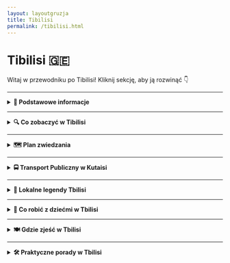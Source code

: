 ```yaml
---
layout: layoutgruzja
title: Tibilisi
permalink: /tibilisi.html
---
```


# Tibilisi 🇬🇪 

Witaj w przewodniku po Tibilisi! Kliknij sekcję, aby ją rozwinąć 👇


---

<details>
  <summary><strong>📌 Podstawowe informacje</strong></summary>

  <h3>🧭 KUTAISI – gruziński chill w pakiecie z historią</h3>

  <p>
    Kutaisi to nie jest metropolia z wieżowcami, w których gubisz GPS. To raczej miasto, które przywita cię jak stary znajomy – z kubkiem herbaty, winogronem i opowieścią o czasach, kiedy jeszcze nie było Google Maps, a ludzie pytali o drogę naprawdę (szok!). To miejsce, gdzie współczesność żyje w zgodzie z mitologią, a ulica z dziurą w asfalcie prowadzi do… UNESCO.
  </p>

  <p>
    To też prawdopodobnie jedyne miejsce na świecie, gdzie możesz zobaczyć świętą katedrę, zjeść khinkali za 10 zł, a potem iść do jaskini z nietoperzami – wszystko w jeden dzień. Kutaisi to taki miks: trochę wsi, trochę miasta, trochę bajki i trochę starej babci, która wie wszystko i częstuje cię czaczą. Jeśli szukasz czegoś autentycznego, nieprzefiltrowanego i z sercem – to tutaj.
  </p>
  

  <h4>✈️ Jak się dostać?</h4>
  <p>
    Lotnisko im. Dawida Budowniczego (KUT) obsługuje głównie tanie linie, więc jeśli złapiesz bilet za 100 zł, to gratulacje – masz przelot i jeszcze zostaje Ci na 40 pierogów z mięsem. Z lotniska do centrum jest ok. 20 km. Możesz:
  </p>
  <ul>
    <li>➡️ Wziąć <strong>autobus miejskim</strong> (ok. 2 GEL – czyli mniej niż napój gazowany w automacie)</li>
    <li>➡️ Złapać <strong>marszrutkę</strong> (czyli lokalny minibus – przeżycie samo w sobie, szczególnie jak kierowca słucha techno o 7 rano)</li>
    <li>➡️ <strong>Taxi</strong> – idealne dla zmęczonych, leniwych lub podróżujących z walizką większą niż życie. Ale uwaga: negocjuj cenę, najlepiej zanim ruszycie. Gruzini są mili, ale taxi to sport kontaktowy.</li>
  </ul>

  <h4>❤️ Dlaczego warto tu przyjechać?</h4>
  <ul>
    <li>Bo ludzie są tak gościnni, że po trzecim toaście za twoje zdrowie już nie wiesz, czy jesteś turystą, czy synem gospodarza.</li>
    <li>Bo jedzenie to nie żart – to rytuał. Chaczapuri, lobiani, khinkali… i wszystko z widokiem na góry lub rzekę.</li>
    <li>Bo jest tanio – tak tanio, że przez chwilę zastanowisz się, czy nie zostać tu na stałe i handlować nalewkami.</li>
    <li>Bo to idealna baza wypadowa – blisko masz jaskinie, wodospady, klasztory i więcej zieleni niż w niejednym parku narodowym.</li>
    <li>Bo Kutaisi nie udaje. Jest, jaki jest – i za to się go kocha.</li>
  </ul>

  <p><strong>Tip z serca:</strong> Jeśli w lokalnej knajpce ktoś zaprosi Cię na toast – nie odmawiaj. W Gruzji wino to nie tylko napój, to forma komunikacji, filozofia życia i, w sumie, jeden z podstawowych języków emocji.</p>
</details>


---

<details>
  <summary><strong>🔍 Co zobaczyć w Tibilisi</strong></summary>

<details>
  <summary><strong>🛕 Katedra Świętej Trójcy (Sameba)</strong></summary>
  <p><strong>Współrzędne:</strong> <em>41.6946° N, 44.8014° E</em></p>
  <p>Jeśli myślisz, że widziałeś już duże kościoły, przygotuj się na to, że <strong>Sameba</strong> zrobi z Twojego pojęcia "duży" chrześcijański placek. Ta monumentalna katedra to największa cerkiew w Gruzji i jedna z największych prawosławnych świątyń na świecie. Nie żartujemy – wygląda jakby ktoś zaprojektował ją w symulatorze budowlanym, a potem kliknął „maksymalna skala”.</p>
  
  <p>Sameba to prawdziwy kolos – <strong>84 metry wysokości</strong> (czyli prawie 30-piętrowy wieżowiec!) i rozpościera się na wzgórzu Elia, dumnie górując nad Tbilisi jak złocisty strażnik wiary i… dobrych widoków na miasto. Złota kopuła błyszczy w słońcu jak biżuteria babci na niedzielnej mszy, a sama bryła świątyni łączy w sobie klasykę gruzińskiej architektury cerkiewnej z nowoczesnym rozmachem.</p>

  <p>Budowę rozpoczęto w 1995 roku i ukończono w 2004 – więc jak na świątynię, to jest raczej nowość, niemalże „świeżynka z piekarni Pana Boga”. Ale nie daj się zwieść jej młodemu wiekowi – duchowość tego miejsca czuć tu równie mocno jak zapach kadzidła w święto Trójcy.</p>

  <p>W środku – cisza, półmrok, ikony, święci patrzący z murów, złote żyrandole niczym z bajki o tysiącu i jednej modlitwie. Wnętrze jest proste, ale monumentalne – żadnych barokowych zawijasów, tylko majestatyczna przestrzeń i poczucie, że to miejsce nie zostało stworzone dla turystów z selfie-stickiem, tylko dla duchowej zadumy (albo przynajmniej spokojnego „wow”).</p>

  <p>Wokół katedry znajduje się rozległy teren z ogrodami, fontannami i – jak to w Gruzji – obowiązkową dawką kotów, które okupują schody i wyglądają, jakby były tu dłużej niż sama świątynia.</p>

  <p><strong>📝 Praktycznie:</strong><br>
  • <strong>Wstęp:</strong> za darmo. Duchowość nie kosztuje, ale jeśli chcesz kupić świeczkę, wrzuć coś do puszki.<br>
  • <strong>Ubiór:</strong> kobiety proszone są o zakrycie głowy i ramion. Faceci – może nie krótkie spodenki do połowy uda, chyba że chcesz zostać źle potraktowany przez babuszki-strażniczki tradycji.<br>
  • <strong>Dojazd:</strong> z centrum Tbilisi najlepiej złapać Bolt albo podejść spacerem, jeśli chcesz po drodze zgubić trochę gruzińskich chinkali.<br>
  • <strong>Czas zwiedzania:</strong> 30 minut duchowego spaceru + 20 minut gapienia się na widok z tarasu + 10 minut robienia zdjęć, które i tak nie oddadzą skali.</p>

  <p><em>Katedra Sameba to jedno z tych miejsc, które trzeba zobaczyć nie tylko „bo przewodnik każe”, ale żeby poczuć, że Tbilisi to coś więcej niż ulice i restauracje – to miasto, które wierzy. Głośno, złoto i z rozmachem.</em></p>
</details>


<details>
  <summary><strong>🌉 Most Pokoju – szklany smok nad Kurą</strong></summary>
  <p><strong>Współrzędne:</strong> <em>41.6928° N, 44.8093° E</em></p>
  <p>Jeśli Gruzini mieliby mieć własnego smoka, to wyglądałby właśnie tak – cały w szkle i stali, wijący się nad rzeką Kurą niczym cybernetyczna jaszczurka z futurystycznej baśni. <strong>Most Pokoju</strong> to jeden z najbardziej charakterystycznych symboli nowoczesnego Tbilisi – błyszczący, odważny, kontrowersyjny. Jedni mówią: „wow, jak z Dubaju”, inni: „co to za suszarka do włosów?!”. Ale nikt nie przechodzi obojętnie.</p>

  <p>Zaprojektowany przez włoskiego architekta Michele De Lucchi (czyli: “robimy coś efektownego, niech się świeci!”), most został otwarty w 2010 roku i od razu stał się ulubionym miejscem spacerów, randek i... fotek na Instagram. Ma 156 metrów długości i łączy starą część miasta z nową – czyli dosłownie spina tradycję z nowoczesnością. Symbolicznie i praktycznie, bo bez niego trzeba by chodzić naokoło.</p>

  <p>Po zmroku konstrukcja naprawdę ożywa: tysiące LED-ów migoczą w zaprogramowanych sekwencjach, niby przekazując wiadomość w Morse’ie (ponoć koduje DNA – no cóż, nie pytaj). Ale wygląda to zjawiskowo, szczególnie z poziomu rzeki, więc jeśli chcesz poczuć się jak bohater romantycznego filmu science fiction, wieczorny spacer obowiązkowy.</p>

  <p><strong>📝 Praktycznie:</strong><br>
  • <strong>Wstęp:</strong> oczywiście darmowy – to most, nie teatr.<br>
  • <strong>Najlepszy czas na wizytę:</strong> tuż przed zachodem słońca, kiedy słońce odbija się w szkle, a potem można zostać na świetlne show.<br>
  • <strong>Ostrożnie:</strong> w wietrzne dni most trochę buja – nie polecany dla osób z lękiem wysokości i niechęcią do przezroczystych podłóg.<br>
  • <strong>Zdjęcia:</strong> idealne miejsce na widokówki z Tbilisi. Po obu stronach rzeki znajdziesz punkty z idealną kompozycją „most + rzeka + stare miasto + góry”. Fotografowie, szykujcie obiektywy.</p>

  <p><em>Most Pokoju to jeden z tych projektów, które albo się kocha, albo nie rozumie. Ale i tak się idzie, robi zdjęcie, wrzuca na relację i mówi: „Tbilisi mnie zaskoczyło”.</em></p>
</details>


<details>
  <summary><strong>🏰 Twierdza Narikala – strażniczka Tbilisi z widokiem marzeń</strong></summary>
  <p><strong>Współrzędne:</strong> <em>41.6864° N, 44.8089° E</em></p>
  <p>Jeśli Tbilisi miałoby swoje Westeros, to <strong>Narikala</strong> byłaby Żelaznym Tronem – dumnie góruje nad miastem, widoczna z prawie każdego miejsca i otoczona aurą tajemniczości (oraz niezliczonymi turystami z kijami do selfie). To średniowieczna forteca, która nie tylko widziała więcej niż niejeden podręcznik historii, ale też <em>wciąż</em> robi wrażenie, choć ząb czasu podgryza ją od wieków.</p>

  <p>Zbudowana już w IV wieku przez Persów (tak, Persów!), później rozbudowywana przez Arabów, Gruzinów, Mongołów i wszystko, co przeszło przez Kaukaz z mieczem w dłoni. Dziś z oryginalnych murów zostało to, co nie spłonęło, nie osunęło się ani nie wyleciało w powietrze – ale to właśnie te ruiny mają duszę. Tu nie chodzi o wypolerowane cegły, tylko o klimat.</p>

  <p>Wejście na twierdzę to mała przygoda: można się wspiąć pieszo krętymi uliczkami z dzielnicy Abanotubani (polecam – cardio gratis), albo wjechać wygodną kolejką linową, która startuje z Rike Park. Z góry rozpościera się panorama całego Tbilisi: dachy, rzeka, nowoczesne mosty, kopuły łaźni, góry w tle... Idealne miejsce, żeby usiąść, odpocząć i powiedzieć sobie: „warto było się pocić”.</p>

  <p>Na terenie twierdzy znajdziesz też <strong>cerkiew św. Mikołaja</strong> (odbudowaną, ale stylową), kilka schodków donikąd, fragmenty murów i – rzecz jasna – wszechobecne koty. Uwaga: nie ma tu barier ani siatek ochronnych, więc selfie na krawędzi to sport ekstremalny. Szanuj życie – nie wszystko dla Instagrama!</p>

  <p><strong>📝 Praktycznie:</strong><br>
  • <strong>Wstęp:</strong> darmowy, bo historia nie ma bileterki.<br>
  • <strong>Dojście:</strong> pieszo lub kolejką linową – jeśli boisz się wysokości, to pieszo; jeśli boisz się zmęczyć – to kolejką.<br>
  • <strong>Czas zwiedzania:</strong> ok. 1 godzina z przerwą na podziwianie widoków i dramatyczne zdjęcia z włosami rozwiewanymi przez wiatr.<br>
  • <strong>Uwaga:</strong> weź wodę! To wzgórze, nie Starbucks.</p>

  <p><em>Narikala to miejsce, gdzie historia spotyka horyzont. Idealne, żeby przypomnieć sobie, że Gruzja to coś więcej niż wino i chinkali (choć te też są ważne).</em></p>
</details>


<details>
  <summary><strong>♨️ Abanotubani – gdzie Tbilisi pachnie siarką i legendą</strong></summary>
  <p><strong>Współrzędne:</strong> <em>41.6886° N, 44.8085° E</em></p>
  <p>Jeśli poczujesz w Tbilisi zapach gotowanych jajek, nie panikuj – to nie awaria kanalizacji, tylko <strong>Abanotubani</strong>, czyli legendarna dzielnica łaźni siarkowych. Tak, SIARKOWYCH. Tak, nadal działają. Tak, to pachnie dokładnie tak, jak się domyślasz – ale w dobrym tego słowa znaczeniu (prawie).</p>

  <p>Według miejskiej legendy, to właśnie tutaj król Wachtang Gorgasali (ten z mieczem i ptakiem w herbie) upolował bażanta, który – ranny – wpadł do gorącego źródła i... się ugotował. Król uznał, że skoro źródła są tak gorące, to warto tu zbudować miasto. I tak powstało Tbilisi – od gruzińskiego <em>„tbili”</em>, czyli „ciepły”. Tak, stolica nazwana na cześć gorącej kąpieli. Genialne, prawda?</p>

  <p>Dziś Abanotubani to prawdziwy mikrokosmos: ceglane kopuły łaźni wyrastają z ziemi niczym grzyby, a z każdej bucha para i historia. Niektóre łaźnie są publiczne, inne bardziej „VIP”. Można wybrać kąpiel w siarce, masaż (czasem <em>bardzo intensywny</em>), szorowanie rękawicą typu rzeźnik deluxe, a na koniec kubek gorącej herbaty. Po wszystkim czujesz się jak nowonarodzony, tylko trochę śmierdzący minerałami.</p>

  <p>Najsłynniejsze łaźnie to: <strong>Orbeliani</strong> (ta z bajecznie błękitną fasadą w stylu perskim – prawie jak mini-meczet), <strong>Royal</strong> i <strong>Chreli Abano</strong>. Można wejść bez rezerwacji, ale wieczorami lepiej mieć miejscówkę, bo Gruzini też lubią się odmoczyć.</p>

  <p><strong>📝 Praktycznie:</strong><br>
  • <strong>Ceny:</strong> od kilku do kilkudziesięciu GEL – zależnie od opcji i poziomu luksusu (lub siarczystości).<br>
  • <strong>Co zabrać:</strong> ręcznik, klapki, duma do zostawienia na zewnątrz.<br>
  • <strong>Czas trwania:</strong> około godziny, chyba że zasiedzisz się jak suszona śliwka.<br>
  • <strong>Efekty uboczne:</strong> poprawa krążenia, gładsza skóra i... aromat jak z wulkanu. Ale naturalny!</p>

  <p><em>Abanotubani to miejsce, które pokazuje, że Tbilisi nie boi się pachnieć tak, jak wygląda – dziko, gorąco i z charakterem.</em></p>
</details>

 
<details>
  <summary><strong>🤖 Rike Park – futurystyczna dżungla w centrum Tbilisi</strong></summary>
  <p><strong>Współrzędne:</strong> <em>41.6935° N, 44.8108° E</em></p>
  <p>Witaj w <strong>Rike Park</strong>, czyli najbardziej „co tu się wydarzyło?” miejscu w całym Tbilisi. To zielona przestrzeń tuż nad rzeką Kurą, idealna na spacer, drzemkę w cieniu, puszczanie baniek mydlanych lub... rozkminianie dziwnej architektury, która wygląda jakby ktoś zostawił render z programu 3D i zapomniał anulować projekt.</p>

  <p>Znajdziesz tu m.in. <strong>dwa srebrne tuby</strong>, oficjalnie mające być „nowoczesnym centrum kultury”. Niewykluczone, że są też stacją dokującą dla statków kosmicznych albo stylizowaną repliką nosa Terminatora. Jedno jest pewne – obok nie da się przejść obojętnie. Obok parku znajduje się również <strong>Pałac Prezydencki</strong>, który przypomina krzyżówkę Kapitolu z pałacem ślubów z lat 90. – widocznie ktoś miał rozmach i budżet.</p>

  <p>To właśnie stąd odjeżdża <strong>kolejka linowa na Narikalę</strong>, więc miejsce jest pełne turystów, dzieci na hulajnogach i gołębi z kompleksami. W pogodne dni można tu złapać pokaz fontann (czasem nawet z muzyką!) i po prostu usiąść na trawie, żeby podumać nad tym, jak Tbilisi potrafi łączyć bajkowe ruiny z futurystycznymi tubami bez cienia skrępowania.</p>

  <p><strong>📝 Praktycznie:</strong><br>
  • <strong>Wstęp:</strong> darmowy – jak każdy dobry park.<br>
  • <strong>Atrakcje:</strong> place zabaw, fontanny, szachownice, dmuchane zamki, przypadkowi performerzy, i nieprzypadkowa kolejka linowa.<br>
  • <strong>Idealny czas:</strong> popołudnie lub wieczór – można się zrelaksować po zwiedzaniu Starego Miasta lub rozciągnąć przed wspinaczką na Narikalę.<br>
  • <strong>Uwaga:</strong> latem bywa gorąco i mało cienia – weź kapelusz, wodę i dużo ironii dla otaczającej architektury.</p>

  <p><em>Rike Park to nie tylko zielona oaza, ale też architektoniczny eksperyment na żywym organizmie miasta. Tbilisi w pigułce: trochę szaleństwa, trochę betonu, dużo uroku.</em></p>
</details>

<details>
  <summary><strong>🍷 Ulica Shardeni – najmodniejszy chaos Starego Miasta</strong></summary>
  <p><strong>Współrzędne:</strong> <em>41.6912° N, 44.8081° E</em></p>
  <p>Jeśli Tbilisi miałoby własne Montmartre, tylko z winem zamiast absyntu, to byłaby to <strong>ulica Shardeni</strong>. Oficjalnie: historyczna uliczka nazwą nawiązująca do XVIII-wiecznego francuskiego misjonarza. W praktyce: deptak pełen kawiarenek, winotek, galerii sztuki, barów z różnym poziomem głośności i muzyki, która niekoniecznie musi pasować do gruzińskiego folkloru.</p>

  <p>Shardeni to miejsce, gdzie nowoczesność przesiaduje na kolanach historii – fasady wyglądają jakby pamiętały cara, ale w środku znajdziesz espresso z mlekiem owsianym, sushi albo wystawę neonowej sztuki abstrakcyjnej. Ulica jest krótka, ale intensywna: zaczyna się spokojnie, a kończy – zależnie od pory dnia – albo rozmową przy lamparciej lampce wina, albo tańcem z nieznajomymi w podziemnym klubie.</p>

  <p>W okolicy warto też zagubić się w bocznych uliczkach – tu co chwilę coś się dzieje: stary balkon ze świeżym praniem, sklep z rękodziełem, galeria pod gołym niebem, a za rogiem... łaźnie siarkowe i wejście do twierdzy Narikala. Shardeni to nie tylko ulica – to stan ducha, lekko zamroczonego duchem gruzińskiej gościnności.</p>

  <p><strong>📝 Praktycznie:</strong><br>
  • <strong>Godziny szczytu:</strong> wieczór – kiedy miasto zamienia się w plenerową restaurację z muzyką na żywo.<br>
  • <strong>Dla kogo:</strong> dla każdego, kto lubi być tu, gdzie coś się dzieje – ale też wie, kiedy odejść z godnością.<br>
  • <strong>Co zjeść/wypić:</strong> lokalne wino, chaczapuri z twistem, khinkali w wersji fusion (serio), albo po prostu klasyczną kawę z widokiem na kolorową ulicę.<br>
  • <strong>Uwaga:</strong> wieczorami tłoczno – i głośno. Ale kto do Shardeni idzie po ciszę, ten się przeliczył.</p>

  <p><em>Ulica Shardeni to gruzińska odpowiedź na pytanie: „A może by tak coś zjeść, wypić i jeszcze się zakochać – choćby w architekturze?”</em></p>
</details>


<details>
  <summary><strong>🗽 Matka Gruzji – uśmiechnięta, ale z mieczem</strong></summary>
  <p><strong>Współrzędne:</strong> <em>41.6875° N, 44.8096° E</em></p>
  <p>Jeśli Tbilisi miałoby jednego przedstawiciela, który mógłby stanąć do walki w gruzińskim <em>„Mam Talent”</em>, to byłaby to bez wątpienia <strong>Matka Gruzji</strong>. Z mieczem w jednej ręce i kielichem w drugiej, to jakby statua zrobiona z <em>„przytulnej siły”</em>. Uśmiecha się do gości, ale z lekkim ostrzeżeniem – „Chcesz wina? Proszę bardzo. Ale jeśli przyjdziesz z niechcianymi zamiarami, poczujesz to na własnej skórze”.</p>

  <p>Ten majestatyczny pomnik powstał w 1958 roku, a jego autor, <strong>Elguja Amashukeli</strong>, postanowił upamiętnić 1500-lecie Tbilisi. Jest tu wszystko, co charakteryzuje Gruzję: gościnność i duma narodowa, które jednocześnie są trochę jak wino – im starsze, tym mocniejsze. Matka Gruzji, w pełnym gruzińskim stroju, patrzy z 20 metrów w dół na całe miasto, jakby stąd miała na oku wszystkich przechodniów. Miecz w ręce prawej to symbol siły i gotowości do obrony kraju, a kielich w lewej – to oznaka serdeczności i zaproszenie do kieliszka wina (w końcu, kto mógłby odmówić?).</p>

  <p>Pomnik znajduje się na wzgórzu Sololaki, więc warto się przygotować na odrobinę wspinaczki, chyba że wolisz skorzystać z <strong>kolejki linowej</strong>, która zabierze cię na sam szczyt. Mimo że droga piesza nie jest najłatwiejsza (i może poczuć się trochę jak trening na Everest), to cała wędrówka wynagradza się pięknym widokiem na miasto. W szczególności, gdy zbliżasz się do szczytu, możesz poczuć się jak zdobywca, a Tbilisi leży u twoich stóp. Czysta magia.</p>

  <p>Po drodze warto zwrócić uwagę na nieoczywiste detale – same wzgórze, z którego Matka Gruzji spogląda na Tbilisi, jest pełne tajemnic. A z samej góry, gdzie znajduje się posąg, rozpościera się niesamowita panorama – od starożytnych ruin po nowoczesne, szklane budynki. Idealne miejsce na sesję zdjęciową albo po prostu chwilę ciszy, by odpocząć i podziwiać miasto w pełnej krasie.</p>

  <p><strong>📝 Praktycznie:</strong><br>
  • <strong>Wstęp:</strong> darmowy – bo kto miałby zażyczyć sobie opłatę za popatrzenie na matkę z takiego dystansu?<br>
  • <strong>Godziny otwarcia:</strong> pomnik jest dostępny całą dobę, choć wieczorem zyskuje nieco więcej magii – zwłaszcza, gdy oświetlenie rozświetli Tbilisi, a pomnik zyskuje niesamowity klimat.<br>
  • <strong>Najlepszy czas:</strong> wieczór – panorama miasta w blasku zachodzącego słońca i światła nocnych uliczek sprawia, że Matka Gruzji wygląda jak bohaterka jakiegoś filmowego epickiego zakończenia.<br>
  • <strong>Dojazd:</strong> można dojść pieszo od strony Abanotubani lub skorzystać z <strong>kolejki linowej</strong> z Rike Parku. Piesza wędrówka to już trochę wspinaczka, więc jeśli masz zamiar ruszyć na górę, upewnij się, że masz wygodne buty (i zapas wody, bo latem bywa gorąco!).</p>

  <p><strong>Co zabrać:</strong> najlepszy zestaw to aparat (bo widok zapiera dech w piersiach), woda (jeśli idziesz pieszo), a także kapelusz lub czapkę (bo na górze bywa wietrznie i słonecznie).<br>
  • <strong>Uwaga:</strong> Na górze może być wietrznie, a także niektóre dni są bardziej turystyczne niż inne, więc warto odwiedzić to miejsce wcześnie rano lub późnym wieczorem, kiedy jest mniej ludzi.</p>

  <p><em>Matka Gruzji to pomnik, który przekazuje jednocześnie dwie wiadomości: "Witaj, gościu, w moich progach!" oraz "Lepiej nie próbuj mnie zignorować". Tak czy siak – do Tbilisi wrócisz nie tylko z widokami, ale z pełnym sercem Gruzji.</em></p>
</details>


<details>
  <summary><strong>🎭 Teatr Rezo Gabriadze i Zegarowa Wieża – bajka dla dorosłych</strong></summary>
  <p><strong>Współrzędne:</strong> <em>41.6933° N, 44.8039° E</em></p>
  <p>Gdyby <em>Alice in Wonderland</em> i <em>Salvador Dalí</em> wspólnie zaprojektowali wieżę zegarową, wyglądałaby właśnie tak. Oto jedno z najbardziej fotogenicznych (i absurdalnych w najlepszym sensie) miejsc w Tbilisi: <strong>Zegarowa Wieża przy Teatrze Rezo Gabriadze</strong>.</p>

  <p>Sam teatr to niepozorna przestrzeń, ale pełna duszy i magii. Za wszystkim stoi <strong>Rezo Gabriadze</strong> – gruziński artysta totalny: scenarzysta, lalkarz, reżyser, malarz, poeta, marzyciel. Jego teatr lalek to nie Disney dla dzieci, tylko <strong>kulturalny LSD trip dla dorosłych</strong>, gdzie głębia emocji i czar abstrakcji spotykają się w ciasnej sali pełnej drewna, tkanin i nostalgii.</p>

  <p>A teraz crème de la crème – <strong>Zegarowa Wieża</strong>. Krzywa jak budowla stworzona przez pijanych elfów po trzęsieniu ziemi. Składa się z przypadkowych kawałków cegieł, kolumn, dachówek i... magii. Co godzinę z wieży wychyla się mała laleczka i odgrywa scenkę „Krąg życia” – anioł, śmierć, miłość, przemijanie. Wszystko to w stylu: „Hej, mamy teatr, ale podnieśmy poprzeczkę, niech będzie też filozofia!”</p>

  <p><strong>Na zewnątrz:</strong> Wieża wygląda jak z bajki, w której architekt zapomniał poziomicy. Fotograficzne złoto, a obok niej urocza kawiarenka – idealna na espresso z widokiem na surrealizm.</p>

  <p><strong>📝 Praktycznie:</strong><br>
  • <strong>Spektakle:</strong> warto wcześniej zarezerwować bilet – teatr jest malutki, więc wejść można tylko z biletem, a miejsc jest niewiele (ale klimat – bezcenny).<br>
  • <strong>Pokaz zegara:</strong> codziennie, o pełnych godzinach – mała kukiełkowa animacja trwa kilkadziesiąt sekund, ale to obowiązkowy przystanek.<br>
  • <strong>Dojazd:</strong> z centrum starówki to kilka minut piechotą – idziesz za turystami z aparatami, nie da się nie zauważyć.<br>
  • <strong>Pro tip:</strong> wieczorem wieża wygląda jeszcze lepiej – oświetlenie dodaje jej jeszcze więcej bajkowej aury (i mniej ludzi wokół!).<br>
  • <strong>Uwaga na szyje:</strong> żeby dobrze obejrzeć kukiełkowy spektakl, trzeba zadrzeć głowę jak przy obserwacji UFO – rozgrzewka karku mile widziana.</p>

  <p><em>Teatr Gabriadze to miejsce, gdzie wszystko jest trochę krzywe, trochę smutne, bardzo piękne i absolutnie wyjątkowe. Przychodzisz tam dla bajki, wychodzisz z refleksją. A zdjęcia z zegarową wieżą? Gwarantowane tysiące lajków.</em></p>
</details>


<details>
  <summary><strong🎡> Mtatsminda – wzgórze z widokiem, rollercoasterem i nostalgią</strong></summary>
  <p><strong>Współrzędne:</strong> <em>41.7076° N, 44.7858° E</em></p>

  <p>Jeśli chcesz spojrzeć na Tbilisi z góry, zjeść watę cukrową, przejechać się diabelskim młynem, a potem rozważać sens życia przy zachodzie słońca – <strong>Mtatsminda</strong> to właśnie Twoje miejsce.</p>

  <p>To wzgórze to klasyk. Miejscowi przychodzą tu na randki, spacery i rodzinne niedziele, a turyści... no cóż, zakochują się w panoramie miasta i w tej dziwnej mieszance <strong>postradzieckiego lunaparku</strong> z romantyczną atmosferą. Na szczycie czeka <strong>Mtatsminda Park</strong> – wesołe miasteczko, które zatrzymało się trochę w czasie, ale właśnie to czyni je uroczym. Są tu karuzele, rollercoaster, strzelnice, a nawet <strong>mini-domki duchów</strong>. To trochę jak wejście do wspomnień z dzieciństwa – ale z widokiem na całe Tbilisi.</p>

  <p>Największy hit? Oczywiście <strong>diabelski młyn</strong> – powolny, gigantyczny, idealny do zdjęć i momentów „wow”. Z najwyższego punktu widać całe miasto, Kaukaz w oddali, a przy dobrej pogodzie nawet własne myśli. Idealny moment na oświadczyny albo przynajmniej selfie z głębszym podpisem.</p>

  <p>Na wzgórzu znajduje się także <strong>cmentarz panteon</strong> z grobami znanych Gruzinów, restauracje z tarasami, a nieco niżej – stara, drewniana cerkiew i kultowy budynek dawnego nadajnika telewizyjnego (ten wielki, czerwono-biały maszt, którego nie da się przeoczyć). To taka gruzińska wersja wieży Eiffla – tylko bardziej industrialna.</p>

  <p><strong>📝 Praktycznie:</strong><br>
  • <strong>Wstęp:</strong> sam park jest darmowy, za atrakcje płacisz osobno – ceny przystępne, nawet jeśli chcesz przejechać się wszystkim jak 10-latek na cukrze.<br>
  • <strong>Godziny otwarcia:</strong> codziennie, zazwyczaj od rana do wieczora, ale najładniej jest tu o zachodzie – miasto zaczyna wtedy błyszczeć jak reklama biura podróży.<br>
  • <strong>Dojazd:</strong> <strong>kolejka torowa (funikular)</strong> z centrum Tbilisi – przejażdżka sama w sobie jest atrakcją. Można też dojść pieszo (jeśli masz kondycję maratończyka) albo dojechać taksówką (dla miłośników wygody).<br>
  • <strong>Na miejscu:</strong> są kawiarnie, restauracje, toalety i dużo miejsc do siedzenia. Można tu spędzić pół dnia – albo cały wieczór, jeśli się zasiedzisz.</p>

  <p><strong>Co zabrać:</strong> aparat (to must-have), kurtkę (na górze bywa chłodniej), gotówkę (czasem nie wszędzie działa karta), i trochę dziecięcej radości – przyda się na karuzelach.</p>

  <p><em>Mtatsminda to takie miejsce, gdzie bajka spotyka się z betonem, a nostalgia z watą cukrową. Nie jest może najnowocześniejsze, ale ma klimat, którego nie da się podrobić. I ten widok? Bezcenny.</em></p>
</details>



<details>
    <summary><strong>🕵️‍♂️ Sekretne miejsca Tibilisi</strong></summary>

<details>
  <summary><strong>🔮 Ukryta kawiarnia w zegarowej wieży Rezo Gabriadze</strong></summary>
  <p>
  – Z tyłu bajkowej wieży mieści się maleńka kawiarnia, która wygląda jak nora czarodzieja. Serwują kawę, wino i inspirację – trudno trafić, ale warto!</p>
</details>

<details>
  <summary><strong>🌊 Wodospad w centrum miasta</strong></summary>
 <p>
  – Tak, w samym sercu Tbilisi – w Ogrodzie Botanicznym lub przy łaźniach siarkowych – znajdziesz prawdziwy wodospad. Można się schłodzić lub zrobić zdjęcie jak z Bali, ale bez filtrów.</p>
</details>

 <details>
    <summary><strong>🌿 Ukryte łaźnie siarkowe pod mostem</strong></summary>
    <p>Wszyscy idą do głównej Abanotubani, a Ty skręć pod most i znajdź niewielkie, lokalne łaźnie, gdzie nie ma turystów ani cenników po angielsku. Prawdziwe gruzińskie doświadczenie!</p>
  </details>

  <details>
    <summary><strong>🎨 Podwórka z mozaikami przy Betlemi Street</strong></summary>
    <p>Spacerując w stronę kościoła Betlemi, zerkaj za bramki – znajdziesz podwórka z kolorowymi mozaikami i niesamowitymi schodami, które wyglądają jak mural na żywo.</p>
  </details>

  <details>
    <summary><strong>🍷 Winiarnia w piwnicy bez szyldu</strong></summary>
    <p>Na ulicy Galaktion Tabidze znajduje się nieoznakowana piwnica z domowym winem. Wejdź przez ciężkie drzwi z metalowym dzwonkiem. Jeśli masz szczęście – zostaniesz na toast z właścicielem.</p>
  </details>

  <details>
    <summary><strong>🧿 Ściana z czarną magią</strong></summary>
    <p>Za Rezo Gabriadze Theatre, na tyłach kawiarni, znajdziesz ścianę z tajemniczymi napisami i symbolami. Legenda mówi, że powstała po zjeździe gruzińskich poetów-okultystów w latach 70.</p>
  </details>

  <details>
    <summary><strong>🐾 Koci zaułek w Sololaki</strong></summary>
    <p>W dzielnicy Sololaki, przy ukrytej uliczce Ietim-Gurji, mieszka kilkadziesiąt kotów – dokarmianych przez sąsiadów, fotografowanych przez wtajemniczonych. Kocia enklawa ciszy.</p>
  </details>

<details>
    <summary><strong>🚪 Dziwne drzwi z magicznym widokiem (ul. Betlemi</strong></summary>
  
 <p> Wchodząc na punkt widokowy obok kościoła Betlemi, znajdziesz tajemnicze, stare drzwi, które prowadzą donikąd. Ale obok nich: najpiękniejszy widok na stare miasto.</p>
</details>

<details>
    <summary><strong>🎨 Muralowe podwórka na Avlabari</strong></summary>
   
  <p>Blokowiska? Tak, ale z duszą. Tutejsze podwórka ozdobione są gigantycznymi muralami i graffiti – street art w gruzińskim wydaniu. Można się zgubić i zakochać.</p>
</details>

<details>
    <summary><strong>🍷 Miniwinnice w podziemiach</strong></summary>
   
  <p>Niektóre restauracje mają miniaturowe piwniczki z własnym winem – nie zawsze są oznaczone, więc trzeba zapytać kelnera. Czasem dostaniesz kieliszek „od babci z Kachetii”.</p>
</details>

<details>
    <summary><strong>🦉 Dom z sową</strong></summary>
    
  <p>Przy jednej z bocznych ulic znajdziesz dom z dziwną, ceramiczną sową nad drzwiami. Nikt nie wie po co, ale każdy robi zdjęcie. Takie tylko w Tbilisi.</p>
</details>

<details>
    <summary><strong>🕯️ Kapliczka w skale za twierdzą Narikala</strong></summary>
  
  <p>Jeśli zejdziesz z murów po cichym, kamiennym szlaku – trafisz do ukrytej kapliczki z ikonami. Miejsce na chwilę ciszy, zapalenie świeczki… albo zrobienie klimatycznej foty.</p>
</details>


</details>
</details>
      
---

<details>
  <summary><strong>🗺️ Plan zwiedzania</strong></summary>

<details>
  <summary><strong>🗺️ Plan zwiedzania Tbilisi – 1 dzień intensywnej miłości</strong></summary>
  <p>Masz tylko jeden dzień, a Tbilisi kusi każdą uliczką? Spokojnie – oto gotowy plan, który pozwoli Ci poczuć miasto, zrobić zdjęcia życia i jeszcze zdążyć na kolację z widokiem.</p>

  <ol>
    <li><strong>☕ 9:00 – Śniadanie w okolicach Rustaveli</strong><br>
      Zacznij dzień od dobrej kawy i chaczapuri – polecam np. <em>Entree</em> lub <em>Stamba Cafe</em>. Stylowo i smacznie, z lokalnym klimatem.
    </li>

    <li><strong>⛪ 10:00 – Katedra Świętej Trójcy (Sameba)</strong><br>
      Przejdź (albo złap Bolt) na wzgórze z największą katedrą w Gruzji. Zrób wielkie oczy, potem zdjęcie, a potem znów wielkie oczy. Warto!
    </li>

    <li><strong>🏰 11:30 – Spacer przez stare miasto</strong><br>
      Ulica Shardeni, murale, koty, galerie, wąskie uliczki i ogólny poziom uroku ponad normę. To idealny moment, by zgubić się na chwilę z zachwytem.
    </li>

    <li><strong>🧖 12:30 – Abanotubani – dzielnica łaźni</strong><br>
      Przespaceruj się wśród kopuł łaźni siarkowych, wejdź do jednej (np. Orbeliani – najładniejsza!) albo po prostu usiądź na ławeczce i kontempluj zapach siarki i życie.
    </li>

    <li><strong>👁️ 13:30 – Narikala + Matka Gruzji</strong><br>
      Wjazd kolejką linową z parku Rike (bilet śmiesznie tani), potem spacer do twierdzy i obowiązkowe selfie z Kartlis Deda – Matką Gruzji z winem i mieczem (czyli jak każda dobra impreza).
    </li>

    <li><strong>🥙 14:30 – Obiad w starej dzielnicy</strong><br>
      Polecam <em>Pasanauri</em> albo <em>Machakhela</em> – klasyczna kuchnia gruzińska: chinkali, chaczapuri, lobio i ewentualnie drzemka po jedzeniu (na chwilę!).
    </li>

    <li><strong>🎭 16:00 – Teatr Rezo Gabriadze i Zegarowa Wieża</strong><br>
      Zobacz pokaz kukiełek (co godzinę) i zanurz się w bajkowy świat mistrza Rezo. Niezwykłe, klimatyczne i fotogeniczne miejsce.
    </li>

    <li><strong>🚠 17:00 – Funikular na Mtatsmindę</strong><br>
      Wjedź kolejką na wzgórze, obejrzyj miasto z góry, przejdź się po lunaparku, a może nawet skusisz się na diabelski młyn? Widok – petarda.
    </li>

    <li><strong>🍽️ 19:00 – Kolacja z widokiem</strong><br>
      Na górze Mtatsminda znajdziesz restaurację z tarasem i widokiem na całe miasto. Idealne miejsce na koniec dnia. Gruzińskie wino obowiązkowe!
    </li>

    <li><strong>🌉 21:00 – Spacer przez Most Pokoju</strong><br>
      Wracając, przejdź przez futurystyczny most nad rzeką. Wieczorem świeci się jak choinka na dopalaczach – Instagram to doceni.
    </li>
  </ol>

  <p><em>Ten plan łączy wszystko: historię, panoramy, jedzenie, klimatyczne zaułki i trochę śmiechu. Jeśli masz tylko jeden dzień – to naprawdę wystarczy, by się zakochać w Tbilisi. A jeśli masz dwa? Powtórz!</em></p>
</details>


<details>
  <summary><strong>🌄 Plan zwiedzania Tbilisi – dzień 2: lokalnie, zielono i z twistem</strong></summary>
  <p>Drugi dzień w Tbilisi? Doskonale! Teraz czas zejść z utartych szlaków i dać się ponieść... trochę bardziej <em>po gruzińsku</em>. Spokojniej, lokalniej, ale z równie wielkim „wow”.</p>

  <ol>
    <li><strong>🥐 9:00 – Śniadanie w Vera District</strong><br>
      Mniej turystów, więcej kawiarni z duszą. Zatrzymaj się w <em>Hurma</em> albo <em>Fabrika</em> na hipsterskie, ale pyszne śniadanie (tak, z awokado też się da!).
    </li>

    <li><strong>🖼️ 10:00 – Muzeum Etnograficzne na świeżym powietrzu</strong><br>
      Spacer po miniaturach gruzińskich wiosek, domków, młynów i wież z całego kraju. Super spokojne miejsce, pełne zieleni i autentycznego klimatu. Idealne, jeśli lubisz etnografię lub... drewniane chałupy.
    </li>

    <li><strong>🏞️ 12:00 – Jezioro Żółwia (Turtle Lake)</strong><br>
      Piękne miejsce na relaks – spacer wokół jeziora, kajaczek albo kawa z widokiem. Miejscowi tu biegają i czytają książki, Ty możesz się powłóczyć i odpocząć.
    </li>

    <li><strong>🍛 13:30 – Obiad w okolicach Vake</strong><br>
      Czas na gruziński street food z twistem! Spróbuj <em>Racha Dukhan</em> – klimatyczna, lokalna knajpka z konkretnym żarciem, jak u babci (jeśli babcia była z Kachetii).
    </li>

    <li><strong>🛍️ 15:00 – Spacer po Fabrika</strong><br>
      Dawna fabryka, dziś artystyczny kompleks z murami pokrytymi street-artem, butikami, second-handami, kawiarniami i klimatem typu "berliński loft spotyka Tbilisi". Można tu kupić coś autentycznego i nie-kiczowatego na pamiątkę.
    </li>

    <li><strong>🏛️ 16:00 – Pałac Prezydencki i okolice</strong><br>
      Nie da się wejść do środka, ale warto zobaczyć nowoczesny budynek, szklane kopuły i okolice – trochę inne oblicze Tbilisi, futurystyczne i kontrastowe.
    </li>

    <li><strong>🌳 17:00 – Rike Park</strong><br>
      Zielona oaza z fontannami, alejkami i futurystycznym budynkiem sali koncertowej (wygląda jak dwa ogromne tuby z kosmosu). Idealne miejsce na popołudniowe wylegiwanie się w cieniu.
    </li>

    <li><strong>🍷 18:30 – Degustacja wina gruzińskiego</strong><br>
      Wpadnij do winiarni <em>8000 Vintages</em> lub <em>g.Vino</em> – poproś o coś z kwewri, zamów talerz serów i pozwól sobie na chwilę filozoficznego zamyślenia nad terroirem Kachetii.
    </li>

    <li><strong>🎶 20:00 – Kolacja z muzyką na żywo</strong><br>
      Tbilisi wieczorem brzmi i smakuje jeszcze lepiej. Poszukaj restauracji z lokalną muzyką – np. <em>Ethno Tsiskvili</em> lub <em>Azarphesha</em> – i pozwól, by dzień zakończył się tańcem albo przynajmniej kołysaniem w rytm panduri.
    </li>
  </ol>

  <p><em>Dzień 2 to Tbilisi z innej strony: bardziej artystyczne, bardziej zielone, z domieszką winnego relaksu. Mniej „must see”, więcej „must feel”. I oto chodzi!</em></p>
</details>

<details>
  <summary><strong>🚌 Wycieczka do Mcchety – duchowość, widoki i chinkali</strong></summary>
  <p>Jeśli masz trzeci dzień w Tbilisi i chcesz oderwać się od miejskiego zgiełku – <strong>Mccheta</strong> to idealna opcja. 20 km od stolicy, ale jakbyś przeniósł się w czasie. I to z widokiem na dwa spotykające się potężnie rzeki!</p>

  <h4>📍 Jak dojechać?</h4>
  <ul>
    <li><strong>🚖 Bolt/taksówka:</strong> Najszybszy sposób. Koszt ok. 20–30 GEL w jedną stronę. Warto dogadać się z kierowcą na kurs w obie strony z czekaniem.</li>
    <li><strong>🚐 Marszrutka:</strong> Odjeżdża z <em>Didube Station</em>, koszt: 1 GEL. Klimat lekko PRL, ale działa.</li>
    <li><strong>🚗 Wynajem auta:</strong> Jeśli chcesz połączyć Mcchetę z innymi atrakcjami, jak np. klasztor Shio-Mgvime – warto.</li>
  </ul>

  <h4>🕍 Co zobaczyć w Mcchecie?</h4>
  <ol>
    <li><strong>⛪ Katedra Sweti Cchoweli (⚲ 41.8426° N, 44.7203° E)</strong><br>
      Monumentalna świątynia z XI wieku, miejsce koronacji i pochówku gruzińskich królów. Podobno pod nią znajduje się Szata Chrystusa. Mistycznie i monumentalnie – nie zapomnij długiej spódnicy lub chusty (na miejscu można pożyczyć).</li>

    <li><strong>🏞️ Monastyr Dżwari (⚲ 41.8445° N, 44.7188° E)</strong><br>
      Położony na wzgórzu nad zbiegiem rzek Aragwi i Mtkwari – panorama jak z pocztówki. Nazwa „Dżwari” oznacza „Krzyż” – i rzeczywiście, duchowość czuć tu na kilometr. Dojazd: pieszo z Mcchety (dość pod górę!) albo podjazd autem.</li>

    <li><strong>🚶 Spacer po starym mieście</strong><br>
      Kolorowe domki, rękodzieło, domowe przetwory i… mnóstwo miejscowych babć handlujących orzechami w winogronowym soku. Trochę kiczu, ale uroku nie da się odmówić.</li>
  </ol>

  <h4>🍴 Gdzie zjeść?</h4>
  <p>W samym centrum znajdziesz kilka świetnych restauracji – polecam:</p>
  <ul>
    <li><strong>Salobie:</strong> tanio, lokalnie, <em>lobio w glinianym garnku</em> i chleb z pieca toné – poezja.</li>
    <li><strong>Old Capital:</strong> bardziej "turystycznie", ale solidnie – świetne chinkali i widok na katedrę.</li>
  </ul>

  <h4>⏱️ Ile czasu zarezerwować?</h4>
  <p>Cała wycieczka zajmie Ci ok. 5–6 godzin, czyli idealnie na pół dnia. Można wrócić do Tbilisi na kolację… albo zostać na zachód słońca na wzgórzu przy Dżwari i mieć widok jak z filmu przyrodniczego z narracją Davida Attenborougha.</p>

  <p><em>Mccheta to nie tylko historia i duchowość – to miejsce, które pokazuje, czym Gruzja była i nadal jest. I chociaż to tylko 20 kilometrów od Tbilisi, mentalnie jesteś 2000 lat wstecz. W najlepszym możliwym sensie.</em></p>
</details>




</details>

---

<details>
  <summary><strong>🚍 Transport Publiczny w Kutaisi</strong></summary>

  <p>
    Kutaisi, chociaż nie jest największym miastem Gruzji, ma całkiem dobrze zorganizowany system transportu publicznego, który ułatwia poruszanie się po nim, a jednocześnie pozwala poczuć się jak prawdziwy lokalny mieszkaniec. Choć nie znajdziesz tu metra ani długich tramwajowych tras, to miasto skutecznie poradziło sobie z innymi środkami transportu.
  </p>

  <h4>🚌 Autobusy</h4>
  <p>
    Autobusy to najpopularniejszy sposób poruszania się po Kutaisi. Kursują regularnie, obejmując większą część miasta i okolice. Bilety są bardzo tanie, więc nie musisz się martwić o wysokie koszty transportu. Można je kupić u kierowcy, a ceny są uzależnione od odległości, ale raczej niewielkie – za przejazd zapłacisz dosłownie kilka gruzińskich lari. Autobusy w Kutaisi mają swoje przystanki w kluczowych punktach miasta, a ich trasy obejmują także najważniejsze atrakcje turystyczne.
  </p>

  <h4>🚖 Taksówki</h4>
  <p>
    Taksówki w Kutaisi są dostępne prawie na każdym rogu, szczególnie w centrum miasta. To wygodna opcja, jeśli nie chcesz czekać na autobus lub masz do pokonania większą odległość. Warto jednak pamiętać, że ceny nie są regulowane, więc warto przed wyruszeniem uzgodnić z kierowcą cenę przejazdu lub po prostu zapytać o koszt, aby uniknąć nieprzyjemnych niespodzianek. Jeśli zdecydujesz się na taksówkę, pamiętaj, żeby zawsze korzystać z oficjalnych, zaufanych firm taksówkarskich, bo w Kutaisi nie brakuje też nieco mniej profesjonalnych kierowców.
  </p>

  <h4>🚲 Rowery i Skutery</h4>
  <p>
    Jeśli lubisz aktywność fizyczną, Kutaisi oferuje również opcję wynajmu rowerów i skuterów elektrycznych. Jest to świetna opcja, jeśli chcesz szybko przejechać po mieście, a do tego cieszyć się widokami i wziąć głęboki oddech świeżego powietrza. Wiele kawiarni i atrakcji w Kutaisi oferuje wynajem tych pojazdów, więc bez problemu znajdziesz punkt, gdzie możesz je wypożyczyć na godziny lub dni. To dobry sposób na poczucie się jak prawdziwy turysta na dwóch kółkach.
  </p>

  <h4>🛵 Minibusy (Marszrutki)</h4>
  <p>
    Marszrutki to małe, minibusy kursujące na stałych trasach, które są popularne w Gruzji. W Kutaisi działają one zarówno w obrębie samego miasta, jak i na trasach międzymiastowych. Marszrutki są szybkie i wygodne, ale warto być przygotowanym na większą ilość pasażerów w godzinach szczytu. Ceny są bardzo przystępne i wynoszą zwykle mniej niż za taksówkę, a podróż jest dość szybka. Minibusy są doskonałym rozwiązaniem, jeśli chcesz wybrać się do mniej popularnych miejsc w Kutaisi lub na obrzeżach miasta.
  </p>

  <h4>🚗 Wynajem Samochodu</h4>
  <p>
    Jeśli chcesz w pełni poczuć się jak władca drogi, wynajem samochodu to opcja, którą warto rozważyć. W Kutaisi działa wiele firm wynajmujących pojazdy, a ceny są bardzo przystępne w porównaniu do zachodnich standardów. Dzięki wynajętemu samochodowi możesz bez problemu zwiedzić okolice Kutaisi, w tym górzyste regiony i piękne krajobrazy. Ważne jest jednak, żeby pamiętać o specyfice gruzińskiego ruchu drogowego, który może różnić się od tego, do czego jesteś przyzwyczajony.
  </p>

</details>

---

<details>
  <summary><strong>🦄 Lokalne legendy Tbilisi</strong></summary>

  <p><strong>🔥 Legenda o gorącym źródle i założeniu miasta</strong><br>
  Dawno, dawno temu (czyli ok. V wieku), król Wachtang Gorgasali polował sobie na bażanta. Strzelił, ptak spadł… prosto do gorącego źródła! Królowi tak się spodobało ciepło i para, że postanowił założyć miasto – i nazwał je Tbilisi, od „tbili” czyli „ciepły”. Gdyby nie ten bażant, kto wie – może dziś byłaby tu tylko sauna i winnica?</p>

  <p><strong>🦅 Wieża króla i porwana miłość</strong><br>
  Na szczycie wzgórza stała niegdyś wieża, gdzie król przetrzymywał swoją córkę, zakochaną w biednym chłopaku z Doliny. Ona pisała wiersze, on grał na duduku, ale miłość była zakazana. Legenda głosi, że duch dziewczyny nadal spaceruje w okolicach twierdzy Narikala – czasem słychać szepty i muzykę o świcie.</p>

  <p><strong>👣 Kamienne schody grzechu</strong><br>
  W okolicach Abanotubani (dzielnicy łaźni) podobno znajdują się schody, po których w nocy nie wolno schodzić, jeśli masz złe intencje. Według mieszkańców, grzesznicy potykają się tam „sami z siebie”, a uczciwi turyści schodzą bez problemu. Sprawdź, ale nie kłam!</p>

  <p><strong>🧙‍♂️ Stary szeptuch i mur niespełnionych życzeń</strong><br>
  Obok jednej z cerkwi, podobno wisi mur, do którego dawniej przychodzili zakochani. Jeśli szepty ich życzeń się pokrywały – z muru odpadała cegła. Kiedyś był tam też szeptuch – starzec, który „czytał” z echa. Dziś cegieł już mniej, ale echo zostało…</p>

  <p><strong>🪞 Lustro z ulicy Rustaveli</strong><br>
  W jednej z bram na alei Rustaveli podobno wisiało kiedyś zaklęte lustro – kto w nie spojrzał i pomyślał życzenie, miał dostać odpowiedź… ale tylko jeśli był trzeźwy. Lustro zniknęło – ale lokalni twierdzą, że „czasem wraca na chwilę”.</p>
</details>

---

<details>
 <summary><strong>🎈 Co robić z dziećmi w Tbilisi</strong></summary>
  
  <p>Gruzińska stolica może nie brzmi jak raj dla najmłodszych, ale... pozory mylą! Tbilisi ma mnóstwo miejsc, które zachwycą dzieci i pozwolą dorosłym odpocząć z kawą (lub winem) w ręku.</p>

  <ul>
    <li><strong>🦁 Ogród Zoologiczny (Tbilisi Zoo)</strong><br>
    Odnowiony po powodzi, niewielki, ale przyjemny – idealny na spokojne popołudnie. Obok znajduje się park z fontannami i strefa gastronomiczna.</li>

    <li><strong>🎡 Mtatsminda Park</strong><br>
    Park rozrywki na szczycie wzgórza – z diabelskim młynem, zjeżdżalniami, karuzelami i zapierającym dech w piersiach widokiem na całe miasto. Można dojechać <em>funikularem</em> – samo to już frajda!</li>

    <li><strong>🚂 Tbilisi Railway Museum</strong><br>
    Dla dzieciaków z obsesją na punkcie pociągów – stare lokomotywy, które można dotknąć, obfotografować i... powspinać się (mimo że niby nie wolno).</li>

    <li><strong>🚠 Kolejka linowa do twierdzy Narikala</strong><br>
    Podniebna podróż nad dachami Starego Miasta – krótka, tania i bardzo efektowna. Widok + zjazd z góry = dziecięce „WOW”.</li>

    <li><strong>🌿 Tbilisi Botanical Garden</strong><br>
    Ogromny ogród z wodospadem, mostami, trasami spacerowymi i miejscem na piknik. Idealny na relaksujący dzień w zieleni.</li>

    <li><strong>🧃 Karcze i place zabaw</strong><br>
    Tbilisi jest pełne małych skwerków i osiedlowych placów zabaw. Weź sok winogronowy (dla dziecka) i gruzińską lemoniadę (dla siebie) i odpocznij, patrząc jak dzieci ganiają za gołębiami.</li>
  </ul>

  <p><strong>Praktyczna rada:</strong> weź ze sobą chusteczki i cierpliwość – toalety publiczne bywają przygodą. Ale uśmiech gruzińskich babć wynagrodzi wszystko!</p>
</details>


---

<details>
 <summary><strong>🍽️ Gdzie zjeść w Tbilisi</strong></summary>
  
  <p>Tbilisi to kulinarna petarda – nawet najprostsza piekarnia serwuje dania, które rozkochają Cię w Gruzji. Tylko uwaga: tu się nie je, tu się ucztuje!</p>

  <ul>
    <li><strong>🥟 Pasanauri</strong><br>
    Miejsce na chinkali – gruzińskie pierogi wielkości pięści. Jedz rękami, zasysaj rosół i nie przejmuj się, że poleje się po brodzie – tak ma być!</li>

    <li><strong>🍕 Machakhela & Samikitno</strong><br>
    Dwa klasyczne lokale z tanim, domowym jedzeniem. Sery, chaczapuri, sałatki – raj za grosze. A do tego widok na Plac Wolności lub Stare Miasto.</li>

    <li><strong>🍳 Klike's Khinkali</strong><br>
    Małe, niepozorne miejsce, które robi najlepsze mini chinkali w mieście. Zajadają się nimi studenci i turyści z TikToka – i dobrze wiedzą, co robią.</li>

    <li><strong>🧀 Sofia Melnikova’s Fantastic Douqan</strong><br>
    Ukryty ogródek pod drzewami z fantastycznym jedzeniem fusion – tradycja z twistem. I ten klimat – jak z bajki.</li>

    <li><strong>🍷 Wine Factory N1</strong><br>
    Industrialna przestrzeń z winem z kvevri, rzemieślniczym piwem i food courtowym klimatem. Idealne na wieczór z przyjaciółmi i lokalną muzyką.</li>

    <li><strong>🥖 Piekarnie z ulicy</strong><br>
    Spróbuj gorącego puri prosto z pieca! W każdej dzielnicy znajdziesz babcię z chlebem, który smakuje jak dzieciństwo (tylko gruzińskie).</li>
  </ul>

  <p><strong>Protip:</strong> W Gruzji obowiązkowo zamów winogronową lemoniadę, <em>lobio</em> w glinianym garnku i nie bój się spytać o „coś lokalnego” – kelnerzy się rozpromienią i przyniosą coś, czego nawet Google nie zna.</p>
</details>


---

<details>
 <summary><strong>🛠️ Praktyczne porady w Tbilisi</strong></summary>

  <ul>
    <li><strong>💸 Płatności:</strong> Gruzja to kraj gotówki. Karta działa, ale w małych knajpkach i marszrutkach płacisz tylko lari. Bankomaty są wszędzie – najlepiej wybierać Bank of Georgia lub TBC Bank.</li>

    <li><strong>🚕 Taksówki:</strong> Zapomnij o łapaniu z ulicy. Ściągnij <em>Bolt</em> lub <em>Yandex Go</em> – tanio, szybko i bez negocjacji w stylu „skąd jesteś, to zapłacisz więcej”.</li>

    <li><strong>🥖 Jedzenie na ulicy:</strong> Spróbuj piekarni z puri, lokalnych warzywniaków i ulicznych lemoniad. Tanie i pyszne – idealne na szybki głód.</li>

    <li><strong>💬 Język:</strong> Gruziński to czarna magia. Ale spokojnie – młodzi mówią po angielsku, a starsi dogadają się na migi (lub rosyjski). Warto znać parę słówek:
      <ul>
        <li><em>Gmadlobt</em> – dziękuję</li>
        <li><em>Gamardżoba</em> – dzień dobry</li>
        <li><em>Ar minda</em> – nie chcę</li>
        <li><em>Dzalian gemrielia!</em> – bardzo smaczne!</li>
      </ul>
    </li>

    <li><strong>💁 Napiwki:</strong> Nie są obowiązkowe, ale mile widziane – zostaw 10% w restauracji. Czasem doliczone są do rachunku.</li>

    <li><strong>🥵 Pogoda:</strong> Latem gorąco jak w piekarniku. Klimatyzacja to luksus, nie standard. Zimą śniegu raczej brak, ale wieje lodowaty wiatr od Kaukazu.</li>

    <li><strong>🧻 Papier do WC:</strong> Nie wrzucamy do muszli! Kosz obok toalety – to lokalny standard.</li>

    <li><strong>🥴 Alkohol:</strong> Wino i czacza leją się strumieniami. Ale czacza to nie żart – kieliszek działa jak teleport. Uważaj przy toastach!</li>

    <li><strong>📱 Internet:</strong> Szybki i tani. Karta SIM? Kup w Magti lub Geocell – za kilka lari masz pakiet jak marzenie.</li>
  </ul>

  <p><strong>Podsumowując:</strong> Tbilisi to miks chaosu, gościnności i fantastycznego jedzenia. Przygotuj się na spacery, zdziwienia i lokalne absurdy – będzie pięknie!</p>
</details>

